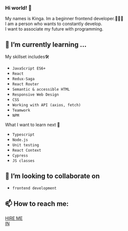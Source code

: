 ### Hi world! 👋

My names is Kinga. Im a beginner frontend developer.👩🏽‍💻 </br>  I am a person who wants to constantly develop. </br> I want to associate my future with programming.

## 🌱 I’m currently learning ...
My skillset includes🛠️
- `JavaScript ES6+`
- `React`
- `Redux-Saga`
- `React Router`
- `Semantic & accessible HTML`
- `Responsive Web Design`
- `CSS`
- `Working with API (axios, fetch)`
- `Teamwork`
- `NPM`


What I want to learn next 🚀
- `Typescript`
- `Node.js`
- `Unit testing`
- `React Context`
- `Cypress`
- `JS classes`


## 👯 I’m looking to collaborate on
- `frontend development`

## 📫 How to reach me: 
[HIRE ME](toskinga01@gmail.com) </br>
[IN](https://www.linkedin.com/in/kinga-tos/)

<!--
**kingatos/kingatos** is a ✨ _special_ ✨ repository because its `README.md` (this file) appears on your GitHub profile.

Here are some ideas to get you started:

- 🔭 I’m currently working on ...

- 
- 🤔 I’m looking for help with ...
- 💬 Ask me about ...

- 😄 Pronouns: ...
- ⚡ Fun fact: ...
-->

